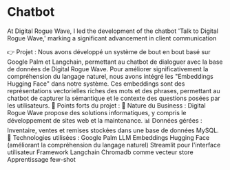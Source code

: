 # Chatbot
At Digital Rogue Wave, I led the development of the chatbot 'Talk to Digital Rogue Wave,' marking a significant advancement in client communication


👉 Projet :
Nous avons développé un système de bout en bout basé sur Google Palm et Langchain, permettant au chatbot de dialoguer avec la base de données de Digital Rogue Wave. Pour améliorer significativement la compréhension du langage naturel, nous avons intégré les "Embeddings Hugging Face" dans notre système. Ces embeddings sont des représentations vectorielles riches des mots et des phrases, permettant au chatbot de capturer la sémantique et le contexte des questions posées par les utilisateurs.
🚀 Points forts du projet :
💼 Nature du Business : Digital Rogue Wave propose des solutions informatiques, y compris le développement de sites web et la maintenance.
📊 Données gérées : Inventaire, ventes et remises stockées dans une base de données MySQL.
🧠 Technologies utilisées :
Google Palm LLM
Embeddings Hugging Face (améliorant la compréhension du langage naturel)
Streamlit pour l'interface utilisateur
Framework Langchain
Chromadb comme vecteur store
Apprentissage few-shot
